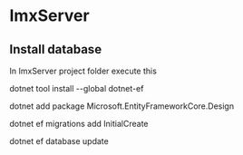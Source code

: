 # ImxServer

## Install database
In ImxServer project folder execute this

dotnet tool install --global dotnet-ef

dotnet add package Microsoft.EntityFrameworkCore.Design

dotnet ef migrations add InitialCreate

dotnet ef database update
